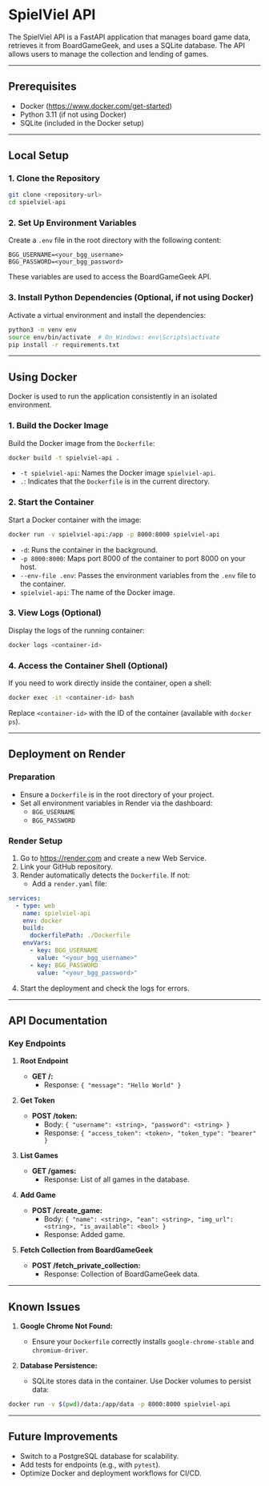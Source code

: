 # SpielViel API

The SpielViel API is a FastAPI application that manages board game data, retrieves it from BoardGameGeek, and uses a SQLite database. The API allows users to manage the collection and lending of games.

---

## **Prerequisites**

- Docker (https://www.docker.com/get-started)
- Python 3.11 (if not using Docker)
- SQLite (included in the Docker setup)

---

## **Local Setup**

### 1. Clone the Repository

```bash
git clone <repository-url>
cd spielviel-api
```

### 2. Set Up Environment Variables

Create a `.env` file in the root directory with the following content:

```
BGG_USERNAME=<your_bgg_username>
BGG_PASSWORD=<your_bgg_password>
```

These variables are used to access the BoardGameGeek API.

### 3. Install Python Dependencies (Optional, if not using Docker)

Activate a virtual environment and install the dependencies:

```bash
python3 -m venv env
source env/bin/activate  # On Windows: env\Scripts\activate
pip install -r requirements.txt
```

---

## **Using Docker**

Docker is used to run the application consistently in an isolated environment.

### 1. Build the Docker Image

Build the Docker image from the `Dockerfile`:

```bash
docker build -t spielviel-api .
```

- `-t spielviel-api`: Names the Docker image `spielviel-api`.
- `.`: Indicates that the `Dockerfile` is in the current directory.

### 2. Start the Container

Start a Docker container with the image:

```bash
docker run -v spielviel-api:/app -p 8000:8000 spielviel-api
```

- `-d`: Runs the container in the background.
- `-p 8000:8000`: Maps port 8000 of the container to port 8000 on your host.
- `--env-file .env`: Passes the environment variables from the `.env` file to the container.
- `spielviel-api`: The name of the Docker image.

### 3. View Logs (Optional)

Display the logs of the running container:

```bash
docker logs <container-id>
```

### 4. Access the Container Shell (Optional)

If you need to work directly inside the container, open a shell:

```bash
docker exec -it <container-id> bash
```

Replace `<container-id>` with the ID of the container (available with `docker ps`).

---

## **Deployment on Render**

### Preparation

- Ensure a `Dockerfile` is in the root directory of your project.
- Set all environment variables in Render via the dashboard:
  - `BGG_USERNAME`
  - `BGG_PASSWORD`

### Render Setup

1. Go to https://render.com and create a new Web Service.
2. Link your GitHub repository.
3. Render automatically detects the `Dockerfile`. If not:
   - Add a `render.yaml` file:

```yaml
services:
  - type: web
    name: spielviel-api
    env: docker
    build:
      dockerfilePath: ./Dockerfile
    envVars:
      - key: BGG_USERNAME
        value: "<your_bgg_username>"
      - key: BGG_PASSWORD
        value: "<your_bgg_password>"
```

4. Start the deployment and check the logs for errors.

---

## **API Documentation**

### Key Endpoints

1. **Root Endpoint**

   - **GET /:**
     - Response: `{ "message": "Hello World" }`

2. **Get Token**

   - **POST /token:**
     - Body: `{ "username": <string>, "password": <string> }`
     - Response: `{ "access_token": <token>, "token_type": "bearer" }`

3. **List Games**

   - **GET /games:**
     - Response: List of all games in the database.

4. **Add Game**

   - **POST /create_game:**
     - Body: `{ "name": <string>, "ean": <string>, "img_url": <string>, "is_available": <bool> }`
     - Response: Added game.

5. **Fetch Collection from BoardGameGeek**
   - **POST /fetch_private_collection:**
     - Response: Collection of BoardGameGeek data.

---

## **Known Issues**

1. **Google Chrome Not Found:**

   - Ensure your `Dockerfile` correctly installs `google-chrome-stable` and `chromium-driver`.

2. **Database Persistence:**
   - SQLite stores data in the container. Use Docker volumes to persist data:

```bash
docker run -v $(pwd)/data:/app/data -p 8000:8000 spielviel-api
```

---

## **Future Improvements**

- Switch to a PostgreSQL database for scalability.
- Add tests for endpoints (e.g., with `pytest`).
- Optimize Docker and deployment workflows for CI/CD.

